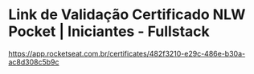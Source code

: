 # Link de Validação Certificado NLW Pocket | Iniciantes - Fullstack
<https://app.rocketseat.com.br/certificates/482f3210-e29c-486e-b30a-ac8d308c5b9c>
